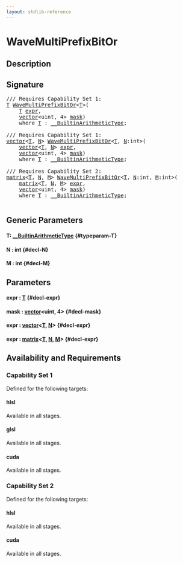 ```yaml
---
layout: stdlib-reference
---
```


# WaveMultiPrefixBitOr

## Description





## Signature 

<pre>
/// Requires Capability Set 1:
<a href="/stdlib-reference/global-decls/WaveMultiPrefixBitOr#typeparam-T" class="code_type">T</a> <a href="/stdlib-reference/global-decls/WaveMultiPrefixBitOr">WaveMultiPrefixBitOr</a>&lt;<a href="/stdlib-reference/global-decls/WaveMultiPrefixBitOr#typeparam-T" class="code_type">T</a>&gt;(
    <a href="/stdlib-reference/global-decls/WaveMultiPrefixBitOr#typeparam-T" class="code_type">T</a> <a href="/stdlib-reference/global-decls/WaveMultiPrefixBitOr#decl-expr" class="code_param">expr</a>,
    <a href="/stdlib-reference/types/vector/index" class="code_type">vector</a>&lt;<span class="code_keyword">uint</span>, 4&gt; <a href="/stdlib-reference/global-decls/WaveMultiPrefixBitOr#decl-mask" class="code_param">mask</a>)
    <span class='code_keyword'>where</span> <a href="/stdlib-reference/global-decls/WaveMultiPrefixBitOr#typeparam-T" class="code_type">T</a> : <a href="/stdlib-reference/interfaces/BuiltinArithmeticType/index" class="code_type">__BuiltinArithmeticType</a>;

/// Requires Capability Set 1:
<a href="/stdlib-reference/types/vector/index" class="code_type">vector</a>&lt;<a href="/stdlib-reference/global-decls/WaveMultiPrefixBitOr#typeparam-T" class="code_type">T</a>, <a href="/stdlib-reference/global-decls/WaveMultiPrefixBitOr#decl-N" class="code_var">N</a>&gt; <a href="/stdlib-reference/global-decls/WaveMultiPrefixBitOr">WaveMultiPrefixBitOr</a>&lt;<a href="/stdlib-reference/global-decls/WaveMultiPrefixBitOr#typeparam-T" class="code_type">T</a>, <a href="/stdlib-reference/global-decls/WaveMultiPrefixBitOr#decl-N" class="code_var">N</a>:<span class="code_keyword">int</span>&gt;(
    <a href="/stdlib-reference/types/vector/index" class="code_type">vector</a>&lt;<a href="/stdlib-reference/global-decls/WaveMultiPrefixBitOr#typeparam-T" class="code_type">T</a>, <a href="/stdlib-reference/global-decls/WaveMultiPrefixBitOr#decl-N" class="code_var">N</a>&gt; <a href="/stdlib-reference/global-decls/WaveMultiPrefixBitOr#decl-expr" class="code_param">expr</a>,
    <a href="/stdlib-reference/types/vector/index" class="code_type">vector</a>&lt;<span class="code_keyword">uint</span>, 4&gt; <a href="/stdlib-reference/global-decls/WaveMultiPrefixBitOr#decl-mask" class="code_param">mask</a>)
    <span class='code_keyword'>where</span> <a href="/stdlib-reference/global-decls/WaveMultiPrefixBitOr#typeparam-T" class="code_type">T</a> : <a href="/stdlib-reference/interfaces/BuiltinArithmeticType/index" class="code_type">__BuiltinArithmeticType</a>;

/// Requires Capability Set 2:
<a href="/stdlib-reference/types/matrix/index" class="code_type">matrix</a>&lt;<a href="/stdlib-reference/global-decls/WaveMultiPrefixBitOr#typeparam-T" class="code_type">T</a>, <a href="/stdlib-reference/global-decls/WaveMultiPrefixBitOr#decl-N" class="code_var">N</a>, <a href="/stdlib-reference/global-decls/WaveMultiPrefixBitOr#decl-M" class="code_var">M</a>&gt; <a href="/stdlib-reference/global-decls/WaveMultiPrefixBitOr">WaveMultiPrefixBitOr</a>&lt;<a href="/stdlib-reference/global-decls/WaveMultiPrefixBitOr#typeparam-T" class="code_type">T</a>, <a href="/stdlib-reference/global-decls/WaveMultiPrefixBitOr#decl-N" class="code_var">N</a>:<span class="code_keyword">int</span>, <a href="/stdlib-reference/global-decls/WaveMultiPrefixBitOr#decl-M" class="code_var">M</a>:<span class="code_keyword">int</span>&gt;(
    <a href="/stdlib-reference/types/matrix/index" class="code_type">matrix</a>&lt;<a href="/stdlib-reference/global-decls/WaveMultiPrefixBitOr#typeparam-T" class="code_type">T</a>, <a href="/stdlib-reference/global-decls/WaveMultiPrefixBitOr#decl-N" class="code_var">N</a>, <a href="/stdlib-reference/global-decls/WaveMultiPrefixBitOr#decl-M" class="code_var">M</a>&gt; <a href="/stdlib-reference/global-decls/WaveMultiPrefixBitOr#decl-expr" class="code_param">expr</a>,
    <a href="/stdlib-reference/types/vector/index" class="code_type">vector</a>&lt;<span class="code_keyword">uint</span>, 4&gt; <a href="/stdlib-reference/global-decls/WaveMultiPrefixBitOr#decl-mask" class="code_param">mask</a>)
    <span class='code_keyword'>where</span> <a href="/stdlib-reference/global-decls/WaveMultiPrefixBitOr#typeparam-T" class="code_type">T</a> : <a href="/stdlib-reference/interfaces/BuiltinArithmeticType/index" class="code_type">__BuiltinArithmeticType</a>;

</pre>

## Generic Parameters

#### T: [\_\_BuiltinArithmeticType](/stdlib-reference/interfaces/BuiltinArithmeticType/index) {#typeparam-T}
#### N  : int {#decl-N}
#### M  : int {#decl-M}

## Parameters

#### expr  : [T](/stdlib-reference/global-decls/WaveMultiPrefixBitOr#typeparam-T) {#decl-expr}
#### mask  : [vector](/stdlib-reference/types/vector/index)\<uint, 4\> {#decl-mask}
#### expr  : [vector](/stdlib-reference/types/vector/index)\<[T](/stdlib-reference/types/vector/index#typeparam-T), [N](/stdlib-reference/types/vector/index#decl-N)\> {#decl-expr}
#### expr  : [matrix](/stdlib-reference/types/matrix/index)\<[T](/stdlib-reference/types/matrix/T), [N](/stdlib-reference/types/matrix/index#decl-N), [M](/stdlib-reference/types/matrix/index#decl-M)\> {#decl-expr}

## Availability and Requirements

### Capability Set 1

Defined for the following targets:

#### hlsl
Available in all stages.

#### glsl
Available in all stages.

#### cuda
Available in all stages.


### Capability Set 2

Defined for the following targets:

#### hlsl
Available in all stages.

#### cuda
Available in all stages.



